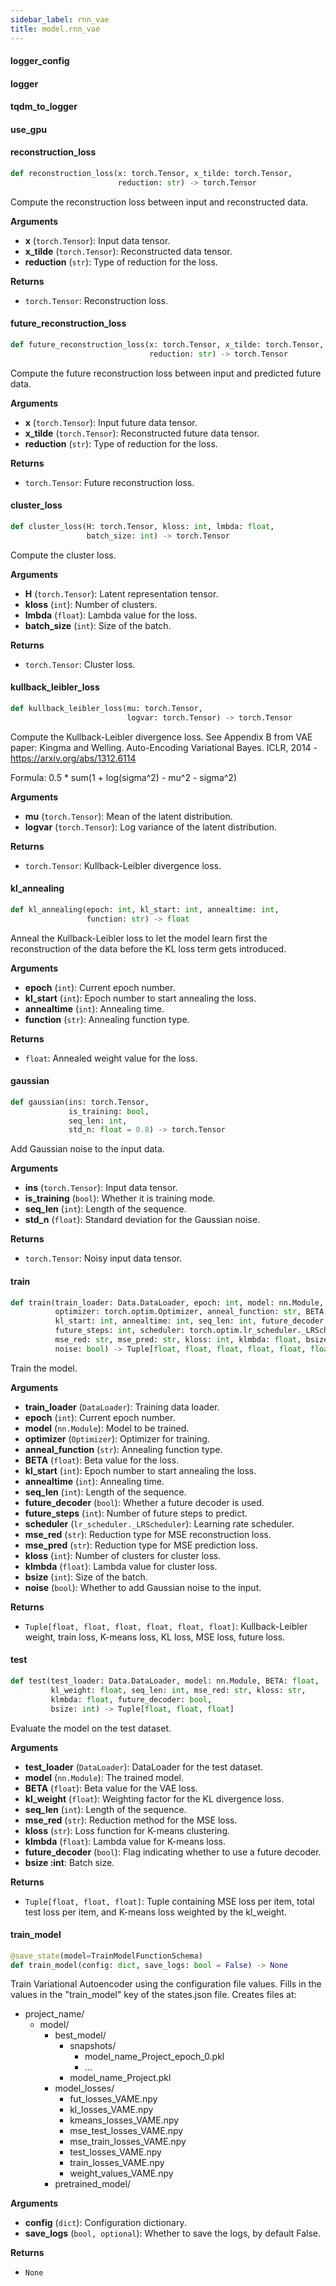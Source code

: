 ```yaml
---
sidebar_label: rnn_vae
title: model.rnn_vae
---
```


#### logger\_config

#### logger

#### tqdm\_to\_logger

#### use\_gpu

#### reconstruction\_loss

```python
def reconstruction_loss(x: torch.Tensor, x_tilde: torch.Tensor,
                        reduction: str) -> torch.Tensor
```

Compute the reconstruction loss between input and reconstructed data.

**Arguments**

* **x** (`torch.Tensor`): Input data tensor.
* **x_tilde** (`torch.Tensor`): Reconstructed data tensor.
* **reduction** (`str`): Type of reduction for the loss.

**Returns**

* `torch.Tensor`: Reconstruction loss.

#### future\_reconstruction\_loss

```python
def future_reconstruction_loss(x: torch.Tensor, x_tilde: torch.Tensor,
                               reduction: str) -> torch.Tensor
```

Compute the future reconstruction loss between input and predicted future data.

**Arguments**

* **x** (`torch.Tensor`): Input future data tensor.
* **x_tilde** (`torch.Tensor`): Reconstructed future data tensor.
* **reduction** (`str`): Type of reduction for the loss.

**Returns**

* `torch.Tensor`: Future reconstruction loss.

#### cluster\_loss

```python
def cluster_loss(H: torch.Tensor, kloss: int, lmbda: float,
                 batch_size: int) -> torch.Tensor
```

Compute the cluster loss.

**Arguments**

* **H** (`torch.Tensor`): Latent representation tensor.
* **kloss** (`int`): Number of clusters.
* **lmbda** (`float`): Lambda value for the loss.
* **batch_size** (`int`): Size of the batch.

**Returns**

* `torch.Tensor`: Cluster loss.

#### kullback\_leibler\_loss

```python
def kullback_leibler_loss(mu: torch.Tensor,
                          logvar: torch.Tensor) -> torch.Tensor
```

Compute the Kullback-Leibler divergence loss.
See Appendix B from VAE paper: Kingma and Welling. Auto-Encoding Variational Bayes. ICLR, 2014 - https://arxiv.org/abs/1312.6114

Formula: 0.5 * sum(1 + log(sigma^2) - mu^2 - sigma^2)

**Arguments**

* **mu** (`torch.Tensor`): Mean of the latent distribution.
* **logvar** (`torch.Tensor`): Log variance of the latent distribution.

**Returns**

* `torch.Tensor`: Kullback-Leibler divergence loss.

#### kl\_annealing

```python
def kl_annealing(epoch: int, kl_start: int, annealtime: int,
                 function: str) -> float
```

Anneal the Kullback-Leibler loss to let the model learn first the reconstruction of the data
before the KL loss term gets introduced.

**Arguments**

* **epoch** (`int`): Current epoch number.
* **kl_start** (`int`): Epoch number to start annealing the loss.
* **annealtime** (`int`): Annealing time.
* **function** (`str`): Annealing function type.

**Returns**

* `float`: Annealed weight value for the loss.

#### gaussian

```python
def gaussian(ins: torch.Tensor,
             is_training: bool,
             seq_len: int,
             std_n: float = 0.8) -> torch.Tensor
```

Add Gaussian noise to the input data.

**Arguments**

* **ins** (`torch.Tensor`): Input data tensor.
* **is_training** (`bool`): Whether it is training mode.
* **seq_len** (`int`): Length of the sequence.
* **std_n** (`float`): Standard deviation for the Gaussian noise.

**Returns**

* `torch.Tensor`: Noisy input data tensor.

#### train

```python
def train(train_loader: Data.DataLoader, epoch: int, model: nn.Module,
          optimizer: torch.optim.Optimizer, anneal_function: str, BETA: float,
          kl_start: int, annealtime: int, seq_len: int, future_decoder: bool,
          future_steps: int, scheduler: torch.optim.lr_scheduler._LRScheduler,
          mse_red: str, mse_pred: str, kloss: int, klmbda: float, bsize: int,
          noise: bool) -> Tuple[float, float, float, float, float, float]
```

Train the model.

**Arguments**

* **train_loader** (`DataLoader`): Training data loader.
* **epoch** (`int`): Current epoch number.
* **model** (`nn.Module`): Model to be trained.
* **optimizer** (`Optimizer`): Optimizer for training.
* **anneal_function** (`str`): Annealing function type.
* **BETA** (`float`): Beta value for the loss.
* **kl_start** (`int`): Epoch number to start annealing the loss.
* **annealtime** (`int`): Annealing time.
* **seq_len** (`int`): Length of the sequence.
* **future_decoder** (`bool`): Whether a future decoder is used.
* **future_steps** (`int`): Number of future steps to predict.
* **scheduler** (`lr_scheduler._LRScheduler`): Learning rate scheduler.
* **mse_red** (`str`): Reduction type for MSE reconstruction loss.
* **mse_pred** (`str`): Reduction type for MSE prediction loss.
* **kloss** (`int`): Number of clusters for cluster loss.
* **klmbda** (`float`): Lambda value for cluster loss.
* **bsize** (`int`): Size of the batch.
* **noise** (`bool`): Whether to add Gaussian noise to the input.

**Returns**

* `Tuple[float, float, float, float, float, float]`: Kullback-Leibler weight, train loss, K-means loss, KL loss,
MSE loss, future loss.

#### test

```python
def test(test_loader: Data.DataLoader, model: nn.Module, BETA: float,
         kl_weight: float, seq_len: int, mse_red: str, kloss: str,
         klmbda: float, future_decoder: bool,
         bsize: int) -> Tuple[float, float, float]
```

Evaluate the model on the test dataset.

**Arguments**

* **test_loader** (`DataLoader`): DataLoader for the test dataset.
* **model** (`nn.Module`): The trained model.
* **BETA** (`float`): Beta value for the VAE loss.
* **kl_weight** (`float`): Weighting factor for the KL divergence loss.
* **seq_len** (`int`): Length of the sequence.
* **mse_red** (`str`): Reduction method for the MSE loss.
* **kloss** (`str`): Loss function for K-means clustering.
* **klmbda** (`float`): Lambda value for K-means loss.
* **future_decoder** (`bool`): Flag indicating whether to use a future decoder.
* **bsize :int**: Batch size.

**Returns**

* `Tuple[float, float, float]`: Tuple containing MSE loss per item, total test loss per item,
and K-means loss weighted by the kl_weight.

#### train\_model

```python
@save_state(model=TrainModelFunctionSchema)
def train_model(config: dict, save_logs: bool = False) -> None
```

Train Variational Autoencoder using the configuration file values.
Fills in the values in the &quot;train_model&quot; key of the states.json file.
Creates files at:
- project_name/
    - model/
        - best_model/
            - snapshots/
                - model_name_Project_epoch_0.pkl
                - ...
            - model_name_Project.pkl
        - model_losses/
            - fut_losses_VAME.npy
            - kl_losses_VAME.npy
            - kmeans_losses_VAME.npy
            - mse_test_losses_VAME.npy
            - mse_train_losses_VAME.npy
            - test_losses_VAME.npy
            - train_losses_VAME.npy
            - weight_values_VAME.npy
        - pretrained_model/

**Arguments**

* **config** (`dict`): Configuration dictionary.
* **save_logs** (`bool, optional`): Whether to save the logs, by default False.

**Returns**

* `None`

